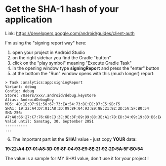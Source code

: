 # Get the SHA-1 hash of your application

Link: https://developers.google.com/android/guides/client-auth

I'm using the "signing report way" here:

1) open your project in Android Studio
2) on the right sidebar you find the Gradle "button"
3) click on the "play symbol" meaning "Execute Gradle Task"
4) in the opening window type **signingReport** and press the "enter" button
5) at the bottom the "Run" window opens with this (much longer) report:
```plaintext
> Task :analytics:app:signingReport
Variant: debug
Config: debug
Store: /Users/xxx/.android/debug.keystore
Alias: AndroidDebugKey
MD5: 4D:1E:D7:91:56:67:73:EA:54:73:BC:EC:D7:E5:9B:F5
SHA1: 19:22:A4:D7:01:A8:3D:09:8F:04:93:E9:8E:21:92:2D:5A:5F:B0:54
SHA-256: A7:A8:66:27:C7:76:6D:C3:3C:9E:3F:89:99:88:3E:A1:7B:ED:34:69:19:83:B6:EA:72:04:C9:13:8E:84:E0:90
Valid until: Samstag, 30. September 2051
----------
...
```
6) The important part ist the **SHA1** value - just copy **YOUR** data:

**19:22:A4:D7:01:A8:3D:09:8F:04:93:E9:8E:21:92:2D:5A:5F:B0:54**

The value is a sample for MY SHA1 value, don't use it for your project !
